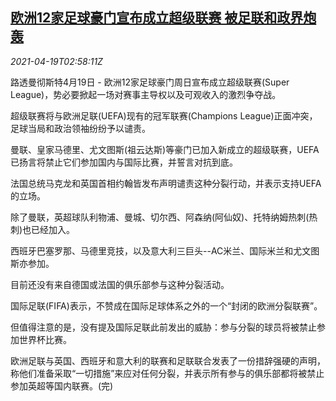<!--1618801263000-->
[欧洲12家足球豪门宣布成立超级联赛 被足联和政界炮轰](https://cn.reuters.com/article/europe-football-0419-mon-idCNKBS2C607S)
------

<div><i>2021-04-19T02:58:11Z</i></div><p>路透曼彻斯特4月19日 - 欧洲12家足球豪门周日宣布成立超级联赛(Super League)，势必要掀起一场对赛事主导权以及可观收入的激烈争夺战。</p><p>超级联赛将与欧洲足联(UEFA)现有的冠军联赛(Champions League)正面冲突，足球当局和政治领袖纷纷予以谴责。</p><p>曼联、皇家马德里、尤文图斯(祖云达斯)等豪门已加入新成立的超级联赛，UEFA已扬言将禁止它们参加国内与国际比赛，并誓言对抗到底。</p><p>法国总统马克龙和英国首相约翰皆发布声明谴责这种分裂行动，并表示支持UEFA的立场。</p><p>除了曼联，英超球队利物浦、曼城、切尔西、阿森纳(阿仙奴)、托特纳姆热刺(热刺)也已经加入。</p><p>西班牙巴塞罗那、马德里竞技，以及意大利三巨头--AC米兰、国际米兰和尤文图斯亦参加。</p><p>目前还没有来自德国或法国的俱乐部参与这种分裂活动。</p><p>国际足联(FIFA)表示，不赞成在国际足球体系之外的一个“封闭的欧洲分裂联赛”。</p><p>但值得注意的是，没有提及国际足联此前发出的威胁：参与分裂的球员将被禁止参加世界杯比赛。</p><p>欧洲足联与英国、西班牙和意大利的联赛和足联联合发表了一份措辞强硬的声明，称他们准备采取“一切措施”来应对任何分裂，并表示所有参与的俱乐部都将被禁止参加英超等国内联赛。(完)</p>

